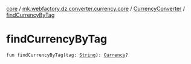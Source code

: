 [core](../../index.md) / [mk.webfactory.dz.converter.currency.core](../index.md) / [CurrencyConverter](index.md) / [findCurrencyByTag](./find-currency-by-tag.md)

# findCurrencyByTag

`fun findCurrencyByTag(tag: `[`String`](https://kotlinlang.org/api/latest/jvm/stdlib/kotlin/-string/index.html)`): `[`Currency`](../-currency/index.md)`?`